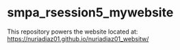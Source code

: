 # smpa_rsession5_mywebsite
This repository powers the website located at: 
https://nuriadiaz01.github.io/nuriadiaz01_websitw/
